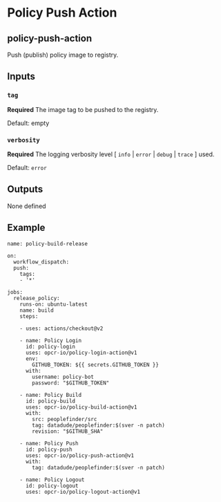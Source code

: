 # Policy Push Action

## policy-push-action

Push (publish) policy image to registry.


## Inputs

### `tag`

**Required** The image tag to be pushed to the registry. 

Default: empty

### `verbosity`

**Required** The logging verbosity level [ `info` | `error` | `debug` | `trace` ] used.

Default: `error`


## Outputs

None defined


## Example

```
name: policy-build-release

on:
  workflow_dispatch:
  push:
    tags:
    - '*'

jobs:
  release_policy:
    runs-on: ubuntu-latest
    name: build
    steps:
    
    - uses: actions/checkout@v2

    - name: Policy Login
      id: policy-login
      uses: opcr-io/policy-login-action@v1
      env:
        GITHUB_TOKEN: ${{ secrets.GITHUB_TOKEN }}
      with:
        username: policy-bot
        password: "$GITHUB_TOKEN"

    - name: Policy Build
      id: policy-build
      uses: opcr-io/policy-build-action@v1
      with:
        src: peoplefinder/src
        tag: datadude/peoplefinder:$(sver -n patch) 
        revision: "$GITHUB_SHA"

    - name: Policy Push
      id: policy-push
      uses: opcr-io/policy-push-action@v1
      with:
        tag: datadude/peoplefinder:$(sver -n patch)

    - name: Policy Logout
      id: policy-logout
      uses: opcr-io/policy-logout-action@v1

```
